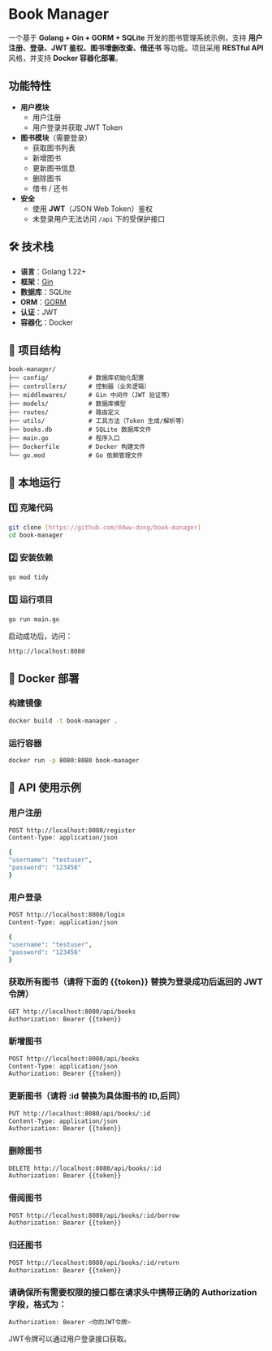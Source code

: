 # Book Manager

一个基于 **Golang + Gin + GORM + SQLite** 开发的图书管理系统示例，支持 **用户注册、登录、JWT 鉴权、图书增删改查、借还书** 等功能。项目采用 **RESTful API** 风格，并支持 **Docker 容器化部署**。

## 功能特性

- **用户模块**
  - 用户注册
  - 用户登录并获取 JWT Token
- **图书模块**（需要登录）
  - 获取图书列表
  - 新增图书
  - 更新图书信息
  - 删除图书
  - 借书 / 还书
- **安全**
  - 使用 **JWT**（JSON Web Token）鉴权
  - 未登录用户无法访问 `/api` 下的受保护接口

## 🛠 技术栈

- **语言**：Golang 1.22+
- **框架**：[Gin](https://github.com/gin-gonic/gin)
- **数据库**：SQLite
- **ORM**：[GORM](https://gorm.io/)
- **认证**：JWT
- **容器化**：Docker

## 📂 项目结构


```
book-manager/  
├── config/           # 数据库初始化配置  
├── controllers/      # 控制器（业务逻辑）  
├── middlewares/      # Gin 中间件（JWT 验证等）  
├── models/           # 数据库模型  
├── routes/           # 路由定义  
├── utils/            # 工具方法（Token 生成/解析等）  
├── books.db          # SQLite 数据库文件  
├── main.go           # 程序入口  
├── Dockerfile        # Docker 构建文件  
└── go.mod            # Go 依赖管理文件  
```

## 🚀 本地运行

### 1️⃣ 克隆代码
```bash
git clone [https://github.com/ddww-dong/book-manager]
cd book-manager
```

### 2️⃣ 安装依赖
```bash
go mod tidy
```

### 3️⃣ 运行项目
```bash
go run main.go
```
启动成功后，访问：
```
http://localhost:8080
```

## 🐳 Docker 部署

### 构建镜像
```bash
docker build -t book-manager .
```

### 运行容器
```bash
docker run -p 8080:8080 book-manager
```

## 📌 API 使用示例

### 用户注册
```bash
POST http://localhost:8080/register
Content-Type: application/json

{
"username": "testuser",
"password": "123456"
}
```

### 用户登录
```bash
POST http://localhost:8080/login
Content-Type: application/json

{
"username": "testuser",
"password": "123456"
}
```

### 获取所有图书（请将下面的 {{token}} 替换为登录成功后返回的 JWT 令牌）
```bash
GET http://localhost:8080/api/books
Authorization: Bearer {{token}}
```

### 新增图书
```bash
POST http://localhost:8080/api/books
Content-Type: application/json
Authorization: Bearer {{token}}

```

### 更新图书（请将 :id 替换为具体图书的 ID,后同）
```bash
PUT http://localhost:8080/api/books/:id
Content-Type: application/json
Authorization: Bearer {{token}}
```

### 删除图书
```bash
DELETE http://localhost:8080/api/books/:id
Authorization: Bearer {{token}}
```

### 借阅图书
```bash
POST http://localhost:8080/api/books/:id/borrow
Authorization: Bearer {{token}}
```

### 归还图书
```bash
POST http://localhost:8080/api/books/:id/return
Authorization: Bearer {{token}}
```

### 请确保所有需要权限的接口都在请求头中携带正确的 Authorization 字段，格式为：

```bash
Authorization: Bearer <你的JWT令牌>
```

JWT令牌可以通过用户登录接口获取。

